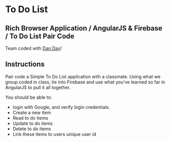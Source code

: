 # To Do List
## Rich Browser Application / AngularJS & Firebase / To Do List Pair Code

Team coded with [Dan Day](https://github.com/danrday)!
<!--![To Do List](toDoList.jpg?raw=true "To Do List Screenshot")-->
<!--[Check it out on CODEPEN](http://codepen.io/IAmericanArtist)-->

## Instructions

Pair code a Simple To Do List application with a classmate. Using what we group coded in class, tie into Firebase and use what you've learned so far in AngularJS to pull it all together.  

You should be able to:
- login with Google, and verify login credentials.
- Create a new item
- Read to do items
- Update to do items
- Delete to do items
- Link these items to users unique user id
